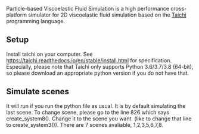 Particle-based Viscoelastic Fluid Simulation is a high performance cross-platform simulator for 2D viscoelastic fluid simulation based on the [Taichi](https://github.com/taichi-dev/taichi) programming language.

## Setup
Install taichi on your computer. See https://taichi.readthedocs.io/en/stable/install.html for specification.
Especially, please note that Taichi only supports Python 3.6/3.7/3.8 (64-bit), so please download an appropriate python version if you do not have that.

## Simulate scenes
It will run if you run the python file as usual. It is by default simulating the last scene. To change scene, please go to the line 826 which says create_system8(). Change it to the scene you want. (like to change that line to create_system3()). There are 7 scenes avaliable, 1,2,3,5,6,7,8.

